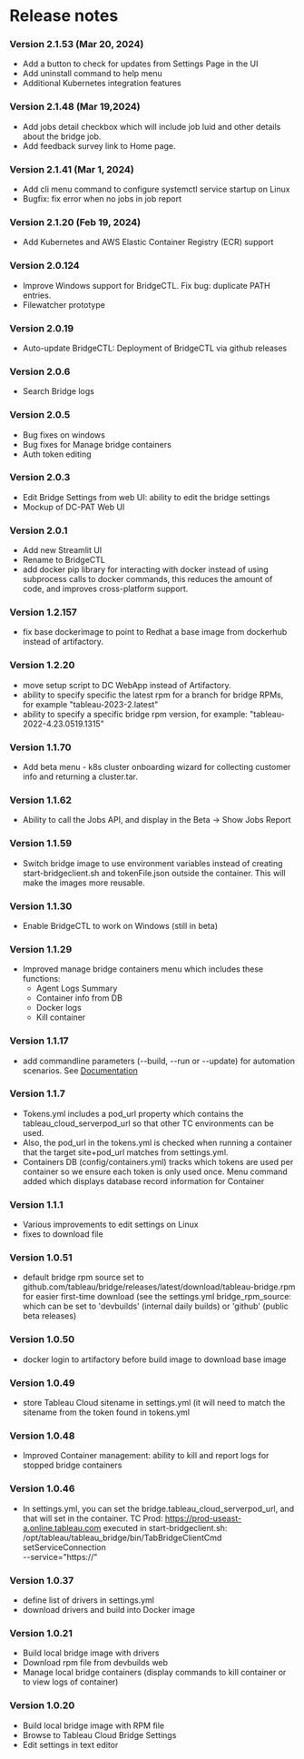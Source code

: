 # Release notes

### Version 2.1.53 (Mar 20, 2024)
- Add a button to check for updates from Settings Page in the UI
- Add uninstall command to help menu
- Additional Kubernetes integration features
  
### Version 2.1.48 (Mar 19,2024)
- Add jobs detail checkbox which will include job luid and other details about the bridge job.
- Add feedback survey link to Home page.

### Version 2.1.41 (Mar 1, 2024)
- Add cli menu command to configure systemctl service startup on Linux
- Bugfix: fix error when no jobs in job report
 
### Version 2.1.20 (Feb 19, 2024)
- Add Kubernetes and AWS Elastic Container Registry (ECR) support

### Version 2.0.124
- Improve Windows support for BridgeCTL. Fix bug: duplicate PATH entries.
- Filewatcher prototype

### Version 2.0.19
- Auto-update BridgeCTL: Deployment of BridgeCTL via github releases

### Version 2.0.6
- Search Bridge logs

### Version 2.0.5
- Bug fixes on windows
- Bug fixes for Manage bridge containers
- Auth token editing

### Version 2.0.3
- Edit Bridge Settings from web UI: ability to edit the bridge settings
- Mockup of DC-PAT Web UI

### Version 2.0.1
- Add new Streamlit UI
- Rename to BridgeCTL
- add docker pip library for interacting with docker instead of using subprocess calls to docker commands, this reduces the amount of code, and improves cross-platform support.

### Version 1.2.157
- fix base dockerimage to point to Redhat a base image from dockerhub instead of artifactory.

### Version 1.2.20
- move setup script to DC WebApp instead of Artifactory.
- ability to specify specific the latest rpm for a branch for bridge RPMs, for example "tableau-2023-2.latest" 
- ability to specify a specific bridge rpm version, for example: "tableau-2022-4.23.0519.1315"

### Version 1.1.70
- Add beta menu - k8s cluster onboarding wizard for collecting customer info and returning a cluster.tar.

### Version 1.1.62
- Ability to call the Jobs API, and display in the Beta -> Show Jobs Report

### Version 1.1.59
- Switch bridge image to use environment variables instead of creating start-bridgeclient.sh and tokenFile.json outside the container. This will make the images more reusable.

### Version 1.1.30
- Enable BridgeCTL to work on Windows (still in beta)

### Version 1.1.29
- Improved manage bridge containers menu which includes these functions: 
  + Agent Logs Summary
  + Container info from DB
  + Docker logs
  + Kill container

### Version 1.1.17
- add commandline parameters  (--build, --run or --update) for automation scenarios. See [Documentation](https://salesforce.okta.com/app/salesforce_confluence_1/exk171qpzbBxPEXKI697/sso/saml)

### Version 1.1.7
- Tokens.yml includes a pod_url property which contains the tableau_cloud_serverpod_url so that other TC environments can be used. 
- Also, the pod_url in the tokens.yml is checked when running a container that the target site+pod_url matches from settings.yml.
- Containers DB (config/containers.yml) tracks which tokens are used per container so we ensure each token is only used once. Menu command added which displays database record information for Container

### Version 1.1.1
- Various improvements to edit settings on Linux
- fixes to download file

### Version 1.0.51
- default bridge rpm source set to github.com/tableau/bridge/releases/latest/download/tableau-bridge.rpm for easier first-time download (see the settings.yml bridge_rpm_source: which can be set to 'devbuilds' (internal daily builds) or 'github' (public beta releases)

### Version 1.0.50
- docker login to artifactory before build image to download base image

### Version 1.0.49
- store Tableau Cloud sitename in settings.yml (it will need to match the sitename from the token found in tokens.yml

### Version 1.0.48
- Improved Container management: ability to kill and report logs for stopped bridge containers

### Version 1.0.46
- In settings.yml, you can set the bridge.tableau_cloud_serverpod_url, and that will set in the container. 
TC Prod: https://prod-useast-a.online.tableau.com
executed in start-bridgeclient.sh: 
 /opt/tableau/tableau_bridge/bin/TabBridgeClientCmd setServiceConnection \
    --service="https://"

### Version 1.0.37
- define list of drivers in settings.yml
- download drivers and build into Docker image

### Version 1.0.21
- Build local bridge image with drivers
- Download rpm file from devbuilds web
- Manage local bridge containers (display commands to kill container or to view logs of container)

### Version 1.0.20
- Build local bridge image with RPM file
- Browse to Tableau Cloud Bridge Settings
- Edit settings in text editor
